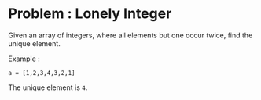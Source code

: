 # Problem : Lonely Integer

Given an array of integers, where all elements but one occur twice, find the unique element.

Example :

    a = [1,2,3,4,3,2,1]

The unique element is ```4```.